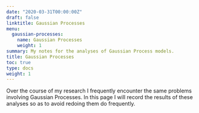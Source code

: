```yaml
---
date: "2020-03-31T00:00:00Z"
draft: false
linktitle: Gaussian Processes
menu:
  gaussian-processes:
    name: Gaussian Processes
    weight: 1
summary: My notes for the analyses of Gaussian Process models.
title: Gaussian Processes
toc: true
type: docs
weight: 1
---
```


Over the course of my research I frequently encounter the same problems involving Gaussian Processes. In this page I will record the results of these analyses so as to avoid redoing them do frequently. 